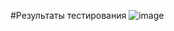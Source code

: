 #Результаты тестирования
![image](https://user-images.githubusercontent.com/103649799/206217937-17940d95-2ccf-4449-b59f-221e5e5e945b.png)
